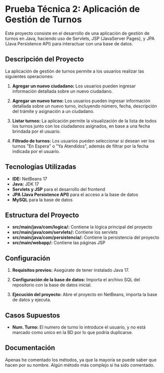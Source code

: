 # Prueba Técnica 2: Aplicación de Gestión de Turnos

Este proyecto consiste en el desarrollo de una aplicación de gestión de turnos en Java, haciendo uso de Servlets, JSP (JavaServer Pages), y JPA (Java Persistence API) para interactuar con una base de datos.

## Descripción del Proyecto

La aplicación de gestión de turnos permite a los usuarios realizar las siguientes operaciones:

1. **Agregar un nuevo ciudadano:** Los usuarios pueden ingresar información detallada sobre un nuevo ciudadano.

2. **Agregar un nuevo turno:** Los usuarios pueden ingresar información detallada sobre un nuevo turno, incluyendo número, fecha, descripción del trámite y asignación a un ciudadano.

2. **Listar turnos:** La aplicación permite la visualización de la lista de todos los turnos junto con los ciudadanos asignados, en base a una fecha brindada por el usuario.

3. **Filtrado de turnos:** Los usuarios pueden seleccionar si desean ver los turnos "En Espera" o "Ya Atendidos", además de filtrar por la fecha indicada por el usuario.

## Tecnologías Utilizadas

- **IDE:** NetBeans 17
- **Java:** JDK 17
- **Servlets y JSP** para el desarrollo del frontend
- **JPA (Java Persistence API)** para el acceso a la base de datos
- **MySQL** para la base de datos

## Estructura del Proyecto

- **src/main/java/com/logica/:** Contiene la lógica principal del proyecto
- **src/main/java/com/servlets/:** Contiene los servlets
- **src/main/java/com/persistencia/:** Contiene la persistencia del proyecto
- **src/main/webapp/:** Contiene las páginas JSP

## Configuración

1. **Requisitos previos:** Asegúrate de tener instalado Java 17.

2. **Configuración de la base de datos:** Importa el archivo SQL del repositorio con la base de datos inicial.

3. **Ejecución del proyecto:** Abre el proyecto en NetBeans, importa la base de datos y ejecuta.

## Casos Supuestos

- **Num. Turno:** El numero de turno lo introduce el usuario, y no está marcado como unico en la BD por lo que podría duplicarse.

## Documentación

Apenas he comentado los métodos, ya que la mayoría se puede saber que hacen por su nombre. Algún método más complejo si ha sido comentado.
